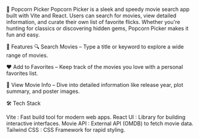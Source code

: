 🍿 Popcorn Picker
Popcorn Picker is a sleek and speedy movie search app built with Vite and React. Users can search for movies, view detailed information, and curate their own list of favorite flicks. Whether you're hunting for classics or discovering hidden gems, Popcorn Picker makes it fun and easy.

🚀 Features
🔍 Search Movies – Type a title or keyword to explore a wide range of movies.

❤️ Add to Favorites – Keep track of the movies you love with a personal favorites list.

📄 View Movie Info – Dive into detailed information like release year, plot summary, and poster images.

🛠️ Tech Stack

Vite        : 	Fast build tool for modern web apps.
React	UI    :   Library for building interactive interfaces.
Movie API	  :   External API (OMDB) to fetch movie data.
Tailwind  CSS :  CSS Framework for rapid styling.

